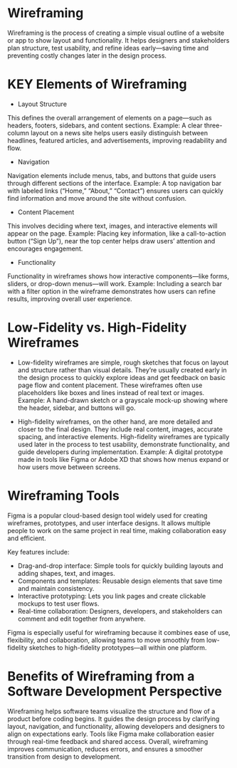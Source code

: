 # Wireframing
Wireframing is the process of creating a simple visual outline of a website or app to show layout and functionality. It helps designers and stakeholders plan structure, test usability, and refine ideas early—saving time and preventing costly changes later in the design process.

# KEY Elements of Wireframing
- Layout Structure
  
This defines the overall arrangement of elements on a page—such as headers, footers, sidebars, and content sections.
Example: A clear three-column layout on a news site helps users easily distinguish between headlines, featured articles, and advertisements, improving readability and flow.

- Navigation
  
Navigation elements include menus, tabs, and buttons that guide users through different sections of the interface.
Example: A top navigation bar with labeled links (“Home,” “About,” “Contact”) ensures users can quickly find information and move around the site without confusion.

- Content Placement
  
This involves deciding where text, images, and interactive elements will appear on the page.
Example: Placing key information, like a call-to-action button (“Sign Up”), near the top center helps draw users’ attention and encourages engagement.

- Functionality
  
Functionality in wireframes shows how interactive components—like forms, sliders, or drop-down menus—will work.
Example: Including a search bar with a filter option in the wireframe demonstrates how users can refine results, improving overall user experience.

# Low-Fidelity vs. High-Fidelity Wireframes

- Low-fidelity wireframes are simple, rough sketches that focus on layout and structure rather than visual details. They’re usually created early in the design process to quickly explore ideas and get feedback on basic page flow and content placement. These wireframes often use placeholders like boxes and lines instead of real text or images.
Example: A hand-drawn sketch or a grayscale mock-up showing where the header, sidebar, and buttons will go.

- High-fidelity wireframes, on the other hand, are more detailed and closer to the final design. They include real content, images, accurate spacing, and interactive elements. High-fidelity wireframes are typically used later in the process to test usability, demonstrate functionality, and guide developers during implementation.
Example: A digital prototype made in tools like Figma or Adobe XD that shows how menus expand or how users move between screens.

# Wireframing Tools
Figma is a popular cloud-based design tool widely used for creating wireframes, prototypes, and user interface designs. It allows multiple people to work on the same project in real time, making collaboration easy and efficient.

Key features include:
- Drag-and-drop interface: Simple tools for quickly building layouts and adding shapes, text, and images.
- Components and templates: Reusable design elements that save time and maintain consistency.
- Interactive prototyping: Lets you link pages and create clickable mockups to test user flows.
- Real-time collaboration: Designers, developers, and stakeholders can comment and edit together from anywhere.

Figma is especially useful for wireframing because it combines ease of use, flexibility, and collaboration, allowing teams to move smoothly from low-fidelity sketches to high-fidelity prototypes—all within one platform.

# Benefits of Wireframing from a Software Development Perspective

Wireframing helps software teams visualize the structure and flow of a product before coding begins. It guides the design process by clarifying layout, navigation, and functionality, allowing developers and designers to align on expectations early. Tools like Figma make collaboration easier through real-time feedback and shared access. Overall, wireframing improves communication, reduces errors, and ensures a smoother transition from design to development.



